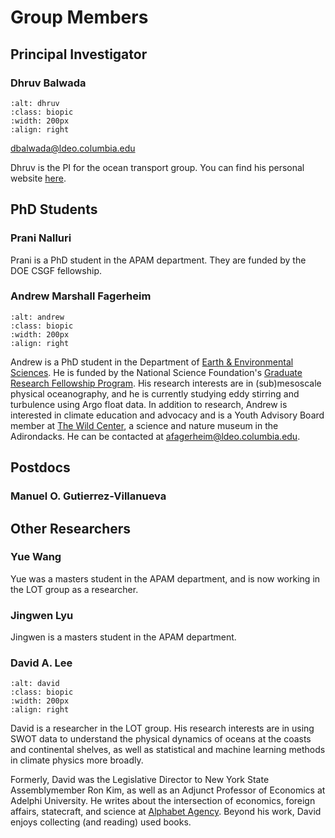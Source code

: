 # Group Members


## Principal Investigator 

### Dhruv Balwada

```{image} ./_static/photos/dhruv.jpg
:alt: dhruv
:class: biopic
:width: 200px
:align: right
```
dbalwada@ldeo.columbia.edu  

Dhruv is the PI for the ocean transport group. 
You can find his personal website [here](https://dhruvbalwada.github.io/). 

<div style="clear: both;"></div>

## PhD Students 

### Prani Nalluri
Prani is a PhD student in the APAM department. They are funded by the DOE CSGF fellowship.

### Andrew Marshall Fagerheim 

```{image} ./_static/photos/andrew.jpg
:alt: andrew
:class: biopic
:width: 200px
:align: right
```
Andrew is a PhD student in the Department of [Earth & Environmental Sciences](https://eesc.columbia.edu/). He is funded by the National Science Foundation's [Graduate Research Fellowship Program](https://www.nsfgrfp.org/). His research interests are in (sub)mesoscale physical oceanography, and he is currently studying eddy stirring and turbulence using Argo float data. In addition to research, Andrew is interested in climate education and advocacy and is a Youth Advisory Board member at [The Wild Center](https://www.wildcenter.org/), a science and nature museum in the Adirondacks. He can be contacted at afagerheim@ldeo.columbia.edu.

## Postdocs

### Manuel O. Gutierrez-Villanueva

## Other Researchers

### Yue Wang
Yue was a masters student in the APAM department, and is now working in the LOT group as a researcher. 

### Jingwen Lyu 
Jingwen is a masters student in the APAM department. 

### David A. Lee

```{image} ./_static/photos/david.jpg
:alt: david
:class: biopic
:width: 200px
:align: right
```

David is a researcher in the LOT group. His research interests are in using SWOT data to understand the physical dynamics of oceans at the coasts and continental shelves, as well as statistical and machine learning methods in climate physics more broadly. 

Formerly, David was the Legislative Director to New York State Assemblymember Ron Kim, as well as an Adjunct Professor of Economics at Adelphi University. He writes about the intersection of economics, foreign affairs, statecraft, and science at [Alphabet Agency](https://alphabetagency.substack.com/). Beyond his work, David enjoys collecting (and reading) used books.
